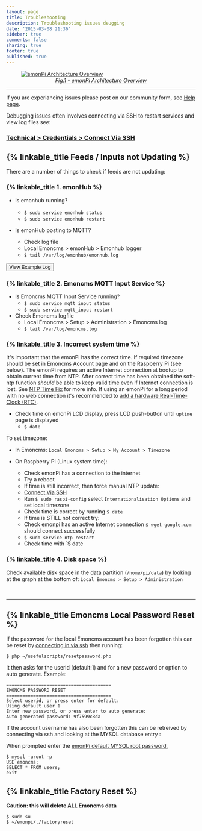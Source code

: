 ```yaml
---
layout: page
title: Troubleshooting
description: Troubleshooting issues deugging
date: '2015-03-08 21:36'
sidebar: true
comments: false
sharing: true
footer: true
published: true
---
```


<figure><a href="https://github.com/openenergymonitor/emonpi/raw/master/docs/emonPi_System_Diagram.png">
<img src="https://github.com/openenergymonitor/emonpi/raw/master/docs/emonPi_System_Diagram.png" alt="emonPi Architecture Overview">
<figcaption style="text-align:center;"><i>Fig.1 - emonPi Architecture Overview</i></figcaption>
</a>
</figure>

***

If you are experiancing issues please post on our community form, see [Help page](/help).

Debugging issues often involves connecting via SSH to restart services and view log files see:

### [Technical > Credentials > Connect Via SSH](/technical/credentials/#ssh)

## {% linkable_title Feeds / Inputs not Updating %}

There are a number of things to check if feeds are not updating:

### {% linkable_title 1. emonHub %}

- Is emonhub running?
   - `$ sudo service emonhub status`
   - `$ sudo service emonhub restart`

- Is emonHub posting to MQTT?
  - Check log file
  - Local Emoncms > emonHub > Emonhub logger
  - `$ tail /var/log/emonhub/emonhub.log`

<script src="https://ajax.googleapis.com/ajax/libs/jquery/1.6.4/jquery.min.js" type="text/javascript"></script>
<script src="/javascripts/showHide.js" type="text/javascript"></script>
<script type="text/javascript">

$(document).ready(function(){
   $('.show_hide').showHide({
		speed: 100,  // speed you want the toggle to happen
		easing: '',  // the animation effect you want. Remove this line if you dont want an effect and if you haven't included jQuery UI
		changeText: 0, // if you dont want the button text to change, set this to 0
		showText: 'View',// the button text to show when a div is closed
		hideText: 'Close' // the button text to show when a div is open

	});
});
</script>

<button type="button" class="show_hide" href="#" rel="#slidingDiv">View Example Log</button>
<div id="slidingDiv" class="toggleDiv" style="display: none;">
    <p>Example emonhub log file at startup </pre></p>

<pre>
 INFO     MainThread EmonHub emonHub 'emon-pi' variant v1.1
 INFO     MainThread Opening hub...
 INFO     MainThread Logging level set to DEBUG
 <br>
 <b>Connecting to emonPi / RFM69Pi and setting frequency & network group:</b>
 INFO     MainThread Creating EmonHubJeeInterfacer 'RFM2Pi'
 DEBUG    MainThread Opening serial port: /dev/ttyAMA0 @ 38400 bits/s
 INFO     MainThread RFM2Pi device firmware version & configuration: not available
 INFO     MainThread Setting RFM2Pi frequency: 433 (4b)
 INFO     MainThread Setting RFM2Pi group: 210 (210g)
 INFO     MainThread Setting RFM2Pi quiet: 0 (0q)
 INFO     MainThread Setting RFM2Pi baseid: 5 (5i)
 INFO     MainThread Setting RFM2Pi calibration: 230V (1p)
 DEBUG    MainThread Setting RFM2Pi subchannels: ['ToRFM12']
 DEBUG    MainThread Interfacer: Subscribed to channel' : ToRFM12
 DEBUG    MainThread Setting RFM2Pi pubchannels: ['ToEmonCMS']
 DEBUG    MainThread Interfacer: Subscribed to channel' : ToRFM12
 <br>
 <b>Connecting to localhost Mosquitto MQTT server:</b>
 INFO     MainThread Creating EmonHubMqttInterfacer 'MQTT'
 INFO     MainThread MQTT Init mqtt_host=127.0.0.1 mqtt_port=1883 mqtt_user=emonpi
 DEBUG    MainThread MQTT Subscribed to channel' : ToEmonCMS
 INFO     MainThread Creating EmonHubEmoncmsHTTPInterfacer 'emoncmsorg'
 DEBUG    MainThread emoncmsorg Subscribed to channel' : ToEmonCMS
 DEBUG    RFM2Pi     device settings updated: E i5 g210 @ 433 MHz USA 0
 INFO     MQTT       Connecting to MQTT Server
 INFO     MQTT       connection status: Connection successful
 DEBUG    MQTT       CONACK => Return code: 0
 <br>
 <b>Example Receiving Data from emonPi (Node 5 Default) and posting to emon/ MQTT topics:</b>
 DEBUG    RFM2Pi     1 NEW FRAME : OK 5 39 0 0 0 39 0 139 90 0 0 0 0 0 0 0 0 0 0 0 0 0 0 0 0 (-0)
 DEBUG    RFM2Pi     1 Timestamp : 1463221555.59
 DEBUG    RFM2Pi     1 From Node : 5
 DEBUG    RFM2Pi     1    Values : [39, 0, 39, 231.79, 0, 0, 0, 0, 0, 0, 0]
 INFO     RFM2Pi     Publishing: emon/emonpi/power1 39
 INFO     RFM2Pi     Publishing: emon/emonpi/power2 0
 INFO     RFM2Pi     Publishing: emon/emonpi/power1pluspower2 39
 INFO     RFM2Pi     Publishing: emon/emonpi/vrms 231.79
 INFO     RFM2Pi     Publishing: emon/emonpi/t1 0
 INFO     RFM2Pi     Publishing: emon/emonpi/t2 0
 INFO     RFM2Pi     Publishing: emon/emonpi/t3 0
 INFO     RFM2Pi     Publishing: emon/emonpi/t4 0
 INFO     RFM2Pi     Publishing: emon/emonpi/t5 0
 INFO     RFM2Pi     Publishing: emon/emonpi/t6 0
 INFO     RFM2Pi     Publishing: emon/emonpi/pulsecount 0
 INFO     RFM2Pi     Publishing: emon/emonpi/rssi 0
 INFO     RFM2Pi     Publishing: emonhub/rx/5/values 39,0,39,231.79,0,0,0,0,0,0,0
 INFO     RFM2Pi     Publishing: emonhub/rx/5/rssi 0
 DEBUG    RFM2Pi     1 adding frame to buffer => [1463221555, 5, 39, 0, 39, 231.79, 0, 0, 0, 0, 0, 0, 0]
 DEBUG    RFM2Pi     1 Sent to channel' : ToEmonCMS
<br>
<b>Example Receiving Data from emonTH (Node 20) and posting to emon/ MQTT topics:</b>
 DEBUG    RFM2Pi     27138 NEW FRAME : OK 20 170 0 0 0 106 2 26 0 (-59)
 DEBUG    RFM2Pi     27138 Timestamp : 1463330495.4
 DEBUG    RFM2Pi     27138 From Node : 20
 DEBUG    RFM2Pi     27138    Values : [17, 0, 61.800000000000004, 2.6]
 DEBUG    RFM2Pi     27138      RSSI : -59
 INFO     RFM2Pi     Publishing: emon/emonth2/temperature 17
 INFO     RFM2Pi     Publishing: emon/emonth2/external temperature 0
 INFO     RFM2Pi     Publishing: emon/emonth2/humidity 61.8
 INFO     RFM2Pi     Publishing: emon/emonth2/battery 2.6
 INFO     RFM2Pi     Publishing: emon/emonth2/rssi -59
 INFO     RFM2Pi     Publishing: emonhub/rx/20/values 17,0,61.8,2.6
 INFO     RFM2Pi     Publishing: emonhub/rx/20/rssi -59
 DEBUG    RFM2Pi     27138 adding frame to buffer => [1463330495, 20, 17, 0, 61.800000000000004, 2.6, -59]
 DEBUG    RFM2Pi     27138 Sent to channel' : ToEmonCMS

<br>
<b>Example posting data to remote https://emoncms.org:</b>
INFO     emoncmsorg sending: https://emoncms.org/input/bulk.json?apikey=E-M-O-N-C-M-S-A-P-I-K-E-Y&data=[[1463330761,5,40,0,40,228.20000000000002,0,0,0,0,0,0,0],[1463330766,5,38,0,38,229,0,0,0,0,0,0,0],[1463330771,5,41,0,41,229.03,0,0,0,0,0,0,0],[1463330776,5,38,0,38,228.18,0,0,0,0,0,0,0],[1463330781,5,38,0,38,228.21,0,0,0,0,0,0,0],[1463330786,5,36,0,36,229.16,0,0,0,0,0,0,0]]&sentat=1463330789
 DEBUG    emoncmsorg acknowledged receipt with 'ok' from https://emoncms.org
 INFO     emoncmsorg sending: https://emoncms.org/myip/set.json?apikey=E-M-O-N-C-M-S-A-P-I-K-E-Y


</pre>
</div>

### {% linkable_title 2. Emoncms MQTT Input Service %}

- Is Emoncms MQTT Input Service running?
  - `$ sudo service mqtt_input status`
  - `$ sudo service mqtt_input restart`
- Check Emoncms logfile
  - Local Emoncms > Setup > Administration > Emoncms log
  - `$ tail /var/log/emoncms.log`

### {% linkable_title 3. Incorrect system time %}

It's important that the emonPi has the correct time. If required timezone should be set in Emoncms Account page and on the Raspberry Pi (see below). The emonPi requires an active Internet connection at bootup to obtain current time from NTP. After correct time has been obtained the soft-ntp function *should* be able to keep valid time even if Internet connection is lost. See [NTP Time Fix](https://github.com/emoncms/emoncms/blob/master/docs/RaspberryPi/read-only.md#ntp-time-fix) for more info. If using an emonPi for a long period with no web connection it's recommended to [add a hardware Real-Time-Clock (RTC)](https://wiki.openenergymonitor.org/index.php/EmonPi#Adding_a_Real_Time_Clock_.28RTC.29).


- Check time on emonPi LCD display, press LCD push-button until `uptime` page is displayed
  - `$ date`

To set timezone:

- In Emoncms: `Local Emoncms > Setup > My Account > Timezone`

- On Raspberry Pi (Linux system time):
   - Check emonPi has a connection to the internet
   - Try a reboot
   - If time is still incorrect, then force manual NTP update:
   - [Connect Via SSH](/technical/credentials/#ssh)
   - Run `$ sudo raspi-config` select `Internationalisation Options` and set local timezone
   - Check time is correct by running `$ date`
   - If time is STILL not correct try:
   - Check emonpi has an active Internet connection `$ wget google.com` should connect successfully
   - `$ sudo service ntp restart`
   - Check time with `$ date

### {% linkable_title 4. Disk space %}

Check available disk space in the data partition (`/home/pi/data`) by looking at the graph at the bottom of:
`Local Emoncms > Setup > Administration`

<br>

***

## {% linkable_title Emoncms Local Password Reset %}

If the password for the local Emoncms account has been forgotten this can be reset by [connecting in via ssh](/technical/credentials/#ssh) then running:

`$ php ~/usefulscripts/resetpassword.php`

It then asks for the userid (default:1) and for a new password or option to auto generate. Example:

```
=======================================
EMONCMS PASSWORD RESET
=======================================
Select userid, or press enter for default:
Using default user 1
Enter new password, or press enter to auto generate:
Auto generated password: 9f7599c8da
```

If the account username has also been forgotten this can be retreived by connecting via ssh and looking at the MYSQL database entry :

When prompted enter the [emonPi default MYSQL root password.](https://guide.openenergymonitor.org/technical/credentials/#mysql)  

```
$ mysql -uroot -p
USE emoncms;
SELECT * FROM users;
exit
```

## {% linkable_title Factory Reset %}

**Caution: this will delete ALL Emoncms data**

```shell
$ sudo su
$ ~/emonpi/./factoryreset
```
